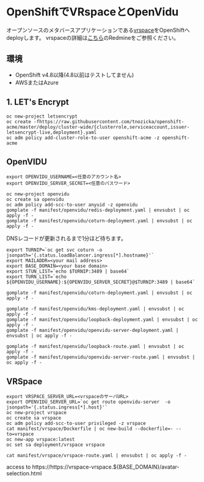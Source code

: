 # OpenShiftでVRspaceとOpenVidu 

オープンソースのメタバースアプリケーションである[vrspace](https://www.vrspace.org/)をOpenShiftへdeployします。
vrspaceの詳細は[こちら](https://redmine.vrspace.org/projects/vrspace-org/wiki)のRedmineをご参照ください。

## 環境
- OpenShift v4.8以降(4.8以前はテストしてません)
- AWSまたはAzure

## 1. LET's Encrypt

```
oc new-project letsencrypt
oc create -fhttps://raw.githubusercontent.com/tnozicka/openshift-acme/master/deploy/cluster-wide/{clusterrole,serviceaccount,issuer-letsencrypt-live,deployment}.yaml
oc adm policy add-cluster-role-to-user openshift-acme -z openshift-acme
```

## OpenVIDU

```
export OPENVIDU_USERNAME=<任意のアカウント名>
export OPENVIDU_SERVER_SECRET=<任意のパスワード>

oc new-project openvidu
oc create sa openvidu
oc adm policy add-scc-to-user anyuid -z openvidu 
gomplate -f manifest/openvidu/redis-deployment.yaml | envsubst | oc apply -f -
gomplate -f manifest/openvidu/coturn-deployment.yaml | envsubst | oc apply -f -
```

DNSレコードが更新されるまで1分ほど待ちます。

```
export TURNIP=`oc get svc coturn -o jsonpath='{.status.loadBalancer.ingress[*].hostname}'`
export MAILADDR=<your mail address>
export BASE_DOMAIN=<your base domain>
export STUN_LIST=`echo $TURNIP:3489 | base64`
export TURN_LIST=`echo ${OPENVIDU_USERNAME}:${OPENVIDU_SERVER_SECRET}@$TURNIP:3489 | base64`

gomplate -f manifest/openvidu/coturn-deployment.yaml | envsubst | oc apply -f -
```

```
gomplate -f manifest/openvidu/kms-deployment.yaml | envsubst | oc apply -f -
gomplate -f manifest/openvidu/loopback-deployment.yaml | envsubst | oc apply -f -
gomplate -f manifest/openvidu/openvidu-server-deployment.yaml | envsubst | oc apply -f -

gomplate -f manifest/openvidu/loopback-route.yaml | envsubst | oc apply -f -
gomplate -f manifest/openvidu/openvidu-server-route.yaml | envsubst | oc apply -f -
```

## VRSpace

```
export VRSPACE_SERVER_URL=<vrspaceのサーバURL>
export OPENVIDU_SERVER_URL=`oc get route openvidu-server  -o jsonpath='{.status.ingress[*].host}'`
oc new-project vrspace
oc create sa vrspace
oc adm policy add-scc-to-user privileged -z vrspace
cat manifest/vrspace/Dockerfile | oc new-build --dockerfile=- --to=vrspace
oc new-app vrspace:latest
oc set sa deployment/vrspace vrspace
```

```
cat manifest/vrspace/vrspace-route.yaml | envsubst | oc apply -f -
```

access to https://https://vrspace-vrspace.${BASE_DOMAIN}/avatar-selection.html
